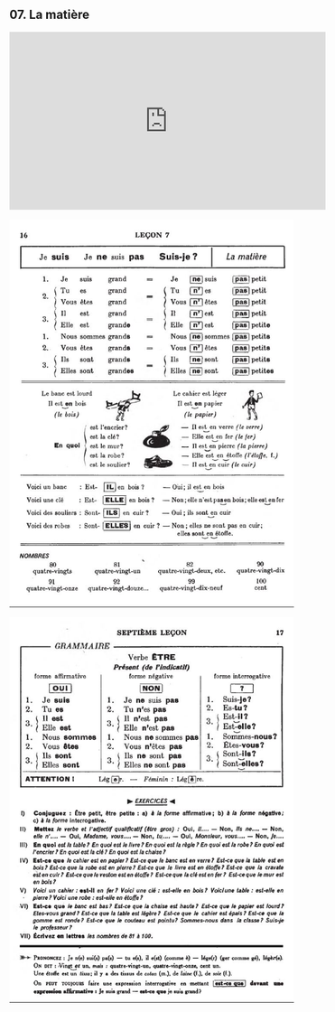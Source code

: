 ## 07. La matière

<iframe width="560" height="315" src="https://www.youtube.com/embed/" frameborder="0" allow="accelerometer; autoplay; encrypted-media; gyroscope; picture-in-picture" allowfullscreen></iframe>

![07A](img/07A.JPG)

![07B](img/07B.JPG)
